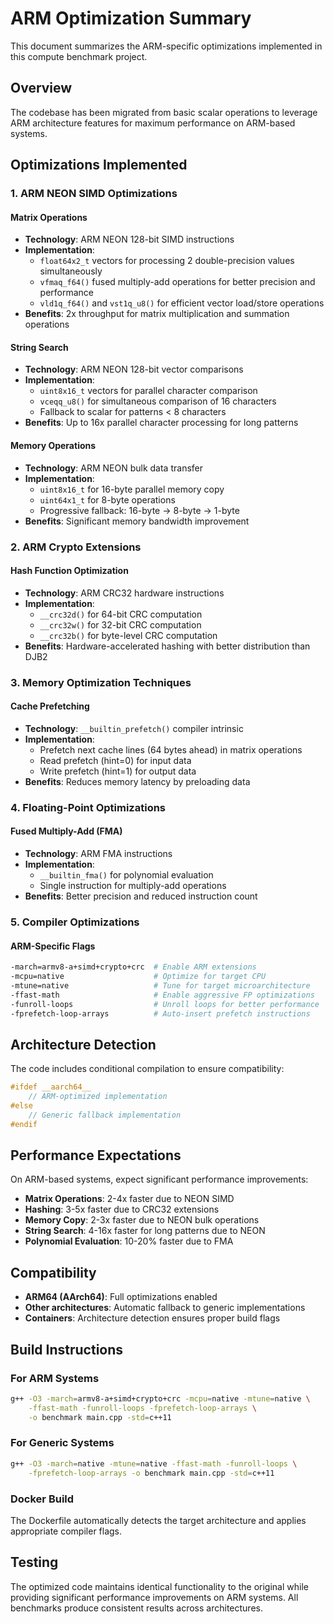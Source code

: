 # ARM Optimization Summary

This document summarizes the ARM-specific optimizations implemented in this compute benchmark project.

## Overview

The codebase has been migrated from basic scalar operations to leverage ARM architecture features for maximum performance on ARM-based systems.

## Optimizations Implemented

### 1. ARM NEON SIMD Optimizations

#### Matrix Operations
- **Technology**: ARM NEON 128-bit SIMD instructions
- **Implementation**: 
  - `float64x2_t` vectors for processing 2 double-precision values simultaneously
  - `vfmaq_f64()` fused multiply-add operations for better precision and performance
  - `vld1q_f64()` and `vst1q_u8()` for efficient vector load/store operations
- **Benefits**: 2x throughput for matrix multiplication and summation operations

#### String Search
- **Technology**: ARM NEON 128-bit vector comparisons
- **Implementation**:
  - `uint8x16_t` vectors for parallel character comparison
  - `vceqq_u8()` for simultaneous comparison of 16 characters
  - Fallback to scalar for patterns < 8 characters
- **Benefits**: Up to 16x parallel character processing for long patterns

#### Memory Operations
- **Technology**: ARM NEON bulk data transfer
- **Implementation**:
  - `uint8x16_t` for 16-byte parallel memory copy
  - `uint64x1_t` for 8-byte operations
  - Progressive fallback: 16-byte → 8-byte → 1-byte
- **Benefits**: Significant memory bandwidth improvement

### 2. ARM Crypto Extensions

#### Hash Function Optimization
- **Technology**: ARM CRC32 hardware instructions
- **Implementation**:
  - `__crc32d()` for 64-bit CRC computation
  - `__crc32w()` for 32-bit CRC computation
  - `__crc32b()` for byte-level CRC computation
- **Benefits**: Hardware-accelerated hashing with better distribution than DJB2

### 3. Memory Optimization Techniques

#### Cache Prefetching
- **Technology**: `__builtin_prefetch()` compiler intrinsic
- **Implementation**:
  - Prefetch next cache lines (64 bytes ahead) in matrix operations
  - Read prefetch (hint=0) for input data
  - Write prefetch (hint=1) for output data
- **Benefits**: Reduces memory latency by preloading data

### 4. Floating-Point Optimizations

#### Fused Multiply-Add (FMA)
- **Technology**: ARM FMA instructions
- **Implementation**:
  - `__builtin_fma()` for polynomial evaluation
  - Single instruction for multiply-add operations
- **Benefits**: Better precision and reduced instruction count

### 5. Compiler Optimizations

#### ARM-Specific Flags
```bash
-march=armv8-a+simd+crypto+crc  # Enable ARM extensions
-mcpu=native                    # Optimize for target CPU
-mtune=native                   # Tune for target microarchitecture
-ffast-math                     # Enable aggressive FP optimizations
-funroll-loops                  # Unroll loops for better performance
-fprefetch-loop-arrays          # Auto-insert prefetch instructions
```

## Architecture Detection

The code includes conditional compilation to ensure compatibility:

```cpp
#ifdef __aarch64__
    // ARM-optimized implementation
#else
    // Generic fallback implementation
#endif
```

## Performance Expectations

On ARM-based systems, expect significant performance improvements:

- **Matrix Operations**: 2-4x faster due to NEON SIMD
- **Hashing**: 3-5x faster due to CRC32 extensions
- **Memory Copy**: 2-3x faster due to NEON bulk operations
- **String Search**: 4-16x faster for long patterns due to NEON
- **Polynomial Evaluation**: 10-20% faster due to FMA

## Compatibility

- **ARM64 (AArch64)**: Full optimizations enabled
- **Other architectures**: Automatic fallback to generic implementations
- **Containers**: Architecture detection ensures proper build flags

## Build Instructions

### For ARM Systems
```bash
g++ -O3 -march=armv8-a+simd+crypto+crc -mcpu=native -mtune=native \
    -ffast-math -funroll-loops -fprefetch-loop-arrays \
    -o benchmark main.cpp -std=c++11
```

### For Generic Systems
```bash
g++ -O3 -march=native -mtune=native -ffast-math -funroll-loops \
    -fprefetch-loop-arrays -o benchmark main.cpp -std=c++11
```

### Docker Build
The Dockerfile automatically detects the target architecture and applies appropriate compiler flags.

## Testing

The optimized code maintains identical functionality to the original while providing significant performance improvements on ARM systems. All benchmarks produce consistent results across architectures.